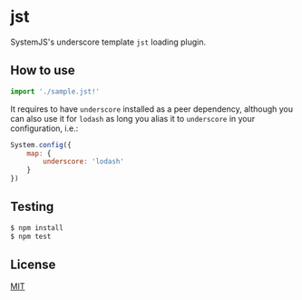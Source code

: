 jst
===========

SystemJS's underscore template `jst` loading plugin.

## How to use

```javascript
import './sample.jst!'
```

It requires to have `underscore` installed as a peer dependency, although you can also use it for `lodash` as long you alias it to `underscore` in your configuration, i.e.:

```javascript
System.config({
	map: {
		underscore: 'lodash'
	}
})
```

## Testing

```javascript
$ npm install
$ npm test
```

## License

[MIT](https://github.com/podio/plugin-jst/blob/master/LICENSE)

